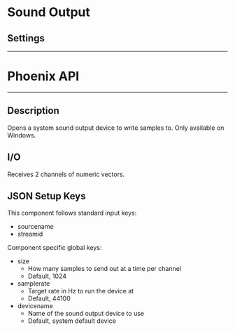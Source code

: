 # Sound Output
## Settings
___
# Phoenix API
___
## Description

Opens a system sound output device to write samples to. Only available on Windows.

## I/O

Receives 2 channels of numeric vectors.

## JSON Setup Keys

This component follows standard input keys:
- sourcename
- streamid

Component specific global keys:
- size
    - How many samples to send out at a time per channel
    - Default, 1024
- samplerate
    - Target rate in Hz to run the device at
    - Default, 44100
- devicename
	- Name of the sound output device to use
	- Default, system default device


